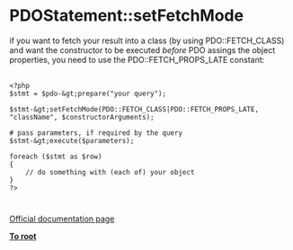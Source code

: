 # PDOStatement::setFetchMode



if you want to fetch your result into a class (by using PDO::FETCH_CLASS) and want the constructor to be executed *before* PDO assings the object properties, you need to use the PDO::FETCH_PROPS_LATE constant:<br><br>

```
<?php
$stmt = $pdo-&gt;prepare("your query");

$stmt-&gt;setFetchMode(PDO::FETCH_CLASS|PDO::FETCH_PROPS_LATE, "className", $constructorArguments);

# pass parameters, if required by the query
$stmt-&gt;execute($parameters);

foreach ($stmt as $row)
{
    // do something with (each of) your object
}
?>
```
  

#

[Official documentation page](https://www.php.net/manual/en/pdostatement.setfetchmode.php)

**[To root](/README.md)**